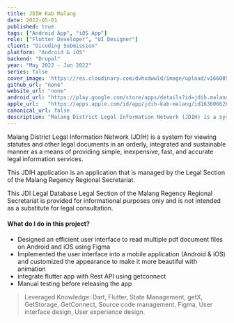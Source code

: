 ```yaml
---
title: JDIH Kab Malang
date: 2022-05-01
published: true
tags: ["Android App", "iOS App"]
role: ["Flutter Developer", "UI Designer"]
client: "Dicoding Submission"
platform: "Android & iOS" 
backend: "Drupal"
year: "May 2022 - Jun 2022"
series: false
cover_image: 'https://res.cloudinary.com/dvhxdwwld/image/upload/v1660052522/cover-jdih_x0sqnz.png'
github_url: "none"
website_url: "none"
android_url: "https://play.google.com/store/apps/details?id=jdih.malangkab.go.id"
apple_url:   "https://apps.apple.com/id/app/jdih-kab-malang/id1636066268?l=id"
canonical_url: false
description: "Malang District Legal Information Network (JDIH) is a system for viewing statutes and other legal documents in an orderly, integrated and sustainable manner as a means of providing simple, inexpensive, fast, and accurate legal information services. "
---
```


Malang District Legal Information Network (JDIH) is a system for viewing statutes and other legal documents in an orderly, integrated and sustainable manner as a means of providing simple, inexpensive, fast, and accurate legal information services. 

This JDIH application is an application that is managed by the Legal Section of the Malang Regency Regional Secretariat.

This JDI Legal Database Legal Section of the Malang Regency Regional Secretariat is provided for informational purposes only and is not intended as a substitute for legal consultation.


#### What do I do in this project?
- Designed an efficient user interface to read multiple pdf document files on Android and iOS using Figma
- Implemented the user interface into a mobile application (Android & iOS) and customized the appearance to make it more beautiful with animation
- integrate flutter app with Rest API using getconnect
- Manual testing before releasing the app

> Leveraged Knowledge: Dart, Flutter, State Management, getX, GetStorage, GetConnect, Source code management, Figma, User interface design, User experience design.
